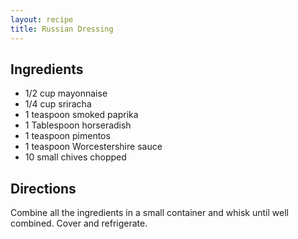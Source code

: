 ```yaml
---
layout: recipe
title: Russian Dressing
---
```


## Ingredients

* 1/2 cup mayonnaise
* 1/4 cup sriracha
* 1 teaspoon smoked paprika
* 1 Tablespoon horseradish
* 1 teaspoon pimentos
* 1 teaspoon Worcestershire sauce
* 10 small chives chopped

## Directions

Combine all the ingredients in a small container and whisk until well combined. Cover and refrigerate.
